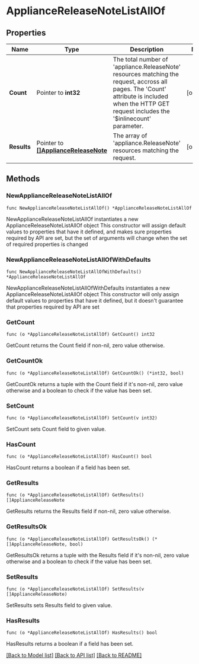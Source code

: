 # ApplianceReleaseNoteListAllOf

## Properties

Name | Type | Description | Notes
------------ | ------------- | ------------- | -------------
**Count** | Pointer to **int32** | The total number of &#39;appliance.ReleaseNote&#39; resources matching the request, accross all pages. The &#39;Count&#39; attribute is included when the HTTP GET request includes the &#39;$inlinecount&#39; parameter. | [optional] 
**Results** | Pointer to [**[]ApplianceReleaseNote**](appliance.ReleaseNote.md) | The array of &#39;appliance.ReleaseNote&#39; resources matching the request. | [optional] 

## Methods

### NewApplianceReleaseNoteListAllOf

`func NewApplianceReleaseNoteListAllOf() *ApplianceReleaseNoteListAllOf`

NewApplianceReleaseNoteListAllOf instantiates a new ApplianceReleaseNoteListAllOf object
This constructor will assign default values to properties that have it defined,
and makes sure properties required by API are set, but the set of arguments
will change when the set of required properties is changed

### NewApplianceReleaseNoteListAllOfWithDefaults

`func NewApplianceReleaseNoteListAllOfWithDefaults() *ApplianceReleaseNoteListAllOf`

NewApplianceReleaseNoteListAllOfWithDefaults instantiates a new ApplianceReleaseNoteListAllOf object
This constructor will only assign default values to properties that have it defined,
but it doesn't guarantee that properties required by API are set

### GetCount

`func (o *ApplianceReleaseNoteListAllOf) GetCount() int32`

GetCount returns the Count field if non-nil, zero value otherwise.

### GetCountOk

`func (o *ApplianceReleaseNoteListAllOf) GetCountOk() (*int32, bool)`

GetCountOk returns a tuple with the Count field if it's non-nil, zero value otherwise
and a boolean to check if the value has been set.

### SetCount

`func (o *ApplianceReleaseNoteListAllOf) SetCount(v int32)`

SetCount sets Count field to given value.

### HasCount

`func (o *ApplianceReleaseNoteListAllOf) HasCount() bool`

HasCount returns a boolean if a field has been set.

### GetResults

`func (o *ApplianceReleaseNoteListAllOf) GetResults() []ApplianceReleaseNote`

GetResults returns the Results field if non-nil, zero value otherwise.

### GetResultsOk

`func (o *ApplianceReleaseNoteListAllOf) GetResultsOk() (*[]ApplianceReleaseNote, bool)`

GetResultsOk returns a tuple with the Results field if it's non-nil, zero value otherwise
and a boolean to check if the value has been set.

### SetResults

`func (o *ApplianceReleaseNoteListAllOf) SetResults(v []ApplianceReleaseNote)`

SetResults sets Results field to given value.

### HasResults

`func (o *ApplianceReleaseNoteListAllOf) HasResults() bool`

HasResults returns a boolean if a field has been set.


[[Back to Model list]](../README.md#documentation-for-models) [[Back to API list]](../README.md#documentation-for-api-endpoints) [[Back to README]](../README.md)


